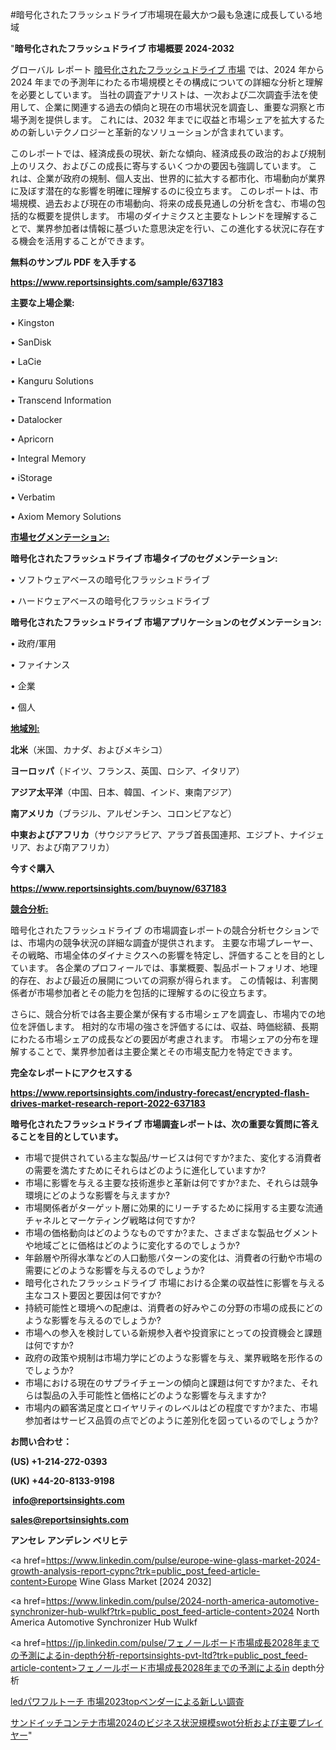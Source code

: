 #暗号化されたフラッシュドライブ市場現在最大かつ最も急速に成長している地域

"<strong>暗号化されたフラッシュドライブ 市場概要 2024-2032</strong>

グローバル レポート <a href=https://www.reportsinsights.com/sample/637183>暗号化されたフラッシュドライブ 市場</a> では、2024 年から 2024 年までの予測年にわたる市場規模とその構成についての詳細な分析と理解を必要としています。 当社の調査アナリストは、一次および二次調査手法を使用して、企業に関連する過去の傾向と現在の市場状況を調査し、重要な洞察と市場予測を提供します。 これには、2032 年までに収益と市場シェアを拡大​​するための新しいテクノロジーと革新的なソリューションが含まれています。

このレポートでは、経済成長の現状、新たな傾向、経済成長の政治的および規制上のリスク、およびこの成長に寄与するいくつかの要因も強調しています。 これは、企業が政府の規制、個人支出、世界的に拡大する都市化、市場動向が業界に及ぼす潜在的な影響を明確に理解するのに役立ちます。 このレポートは、市場規模、過去および現在の市場動向、将来の成長見通しの分析を含む、市場の包括的な概要を提供します。 市場のダイナミクスと主要なトレンドを理解することで、業界参加者は情報に基づいた意思決定を行い、この進化する状況に存在する機会を活用することができます。

<strong><b>無料のサンプル PDF を入手する</b></strong>

<a href=https://www.reportsinsights.com/sample/637183><strong><u>https://www.reportsinsights.com/sample/637183</u></strong></a>

<strong>主要な上場企業:</strong>

• Kingston

• SanDisk

• LaCie

• Kanguru Solutions

• Transcend Information

• Datalocker

• Apricorn

• Integral Memory

• iStorage

• Verbatim

• Axiom Memory Solutions

<strong><u>市場セグメンテーション</u></strong><strong><u>:</u></strong>

<strong>暗号化されたフラッシュドライブ 市場タイプのセグメンテーション:</strong>

• ソフトウェアベースの暗号化フラッシュドライブ

• ハードウェアベースの暗号化フラッシュドライブ

<strong>暗号化されたフラッシュドライブ 市場アプリケーションのセグメンテーション:</strong>

• 政府/軍用

• ファイナンス

• 企業

• 個人

<strong><u>地域別</u></strong><strong><u>:</u></strong>

<strong>北米</strong>（米国、カナダ、およびメキシコ）

<strong>ヨーロッパ</strong>（ドイツ、フランス、英国、ロシア、イタリア）

<strong>アジア太平洋</strong>（中国、日本、韓国、インド、東南アジア）

<strong>南アメリカ</strong>（ブラジル、アルゼンチン、コロンビアなど）

<strong>中東およびアフリカ</strong>（サウジアラビア、アラブ首長国連邦、エジプト、ナイジェリア、および南アフリカ）

<strong>今すぐ購入</strong>

<a href=https://www.reportsinsights.com/buynow/637183><strong><u>https://www.reportsinsights.com/buynow/637183</u></strong></a>

<strong><u>競合分析:</u></strong>

暗号化されたフラッシュドライブ の市場調査レポートの競合分析セクションでは、市場内の競争状況の詳細な調査が提供されます。 主要な市場プレーヤー、その戦略、市場全体のダイナミクスへの影響を特定し、評価することを目的としています。 各企業のプロフィールでは、事業概要、製品ポートフォリオ、地理的存在、および最近の展開についての洞察が得られます。 この情報は、利害関係者が市場参加者とその能力を包括的に理解するのに役立ちます。

さらに、競合分析では各主要企業が保有する市場シェアを調査し、市場内での地位を評価します。 相対的な市場の強さを評価するには、収益、時価総額、長期にわたる市場シェアの成長などの要因が考慮されます。 市場シェアの分布を理解することで、業界参加者は主要企業とその市場支配力を特定できます。

<strong>完全なレポートにアクセスする</strong>

<a href=https://www.reportsinsights.com/industry-forecast/encrypted-flash-drives-market-research-report-2022-637183><strong><u><b>https://www.reportsinsights.com/industry-forecast/encrypted-flash-drives-market-research-report-2022-637183</b></u></strong></a>

<strong><b>暗号化されたフラッシュドライブ 市場調査レポートは、次の重要な質問に答えることを目的としています。</b></strong>
<ul>
  <li>市場で提供されている主な製品/サービスは何ですか?また、変化する消費者の需要を満たすためにそれらはどのように進化していますか?</li>
  <li>市場に影響を与える主要な技術進歩と革新は何ですか?また、それらは競争環境にどのような影響を与えますか?</li>
  <li>市場関係者がターゲット層に効果的にリーチするために採用する主要な流通チャネルとマーケティング戦略は何ですか?</li>
  <li>市場の価格動向はどのようなものですか?また、さまざまな製品セグメントや地域ごとに価格はどのように変化するのでしょうか?</li>
  <li>年齢層や所得水準などの人口動態パターンの変化は、消費者の行動や市場の需要にどのような影響を与えるのでしょうか?</li>
  <li>暗号化されたフラッシュドライブ 市場における企業の収益性に影響を与える主なコスト要因と要因は何ですか?</li>
  <li>持続可能性と環境への配慮は、消費者の好みやこの分野の市場の成長にどのような影響を与えるのでしょうか?</li>
  <li>市場への参入を検討している新規参入者や投資家にとっての投資機会と課題は何ですか?</li>
  <li>政府の政策や規制は市場力学にどのような影響を与え、業界戦略を形作るのでしょうか?</li>
  <li>市場における現在のサプライチェーンの傾向と課題は何ですか?また、それらは製品の入手可能性と価格にどのような影響を与えますか?</li>
  <li>市場内の顧客満足度とロイヤリティのレベルはどの程度ですか?また、市場参加者はサービス品質の点でどのように差別化を図っているのでしょうか?</li>
</ul>
<strong>お問い合わせ：</strong>

<strong>(US) +1-214-272-0393</strong>

<strong>(UK) +44-20-8133-9198</strong>

<strong> </strong><a href=info@reportsinsights.com><strong><u>info@reportsinsights.com</u></strong></a>

<a href=sales@reportsinsights.com><strong><u>sales@reportsinsights.com</u></strong></a>

<strong>アンセレ アンデレン ベリヒテ</strong>

<a href=https://www.linkedin.com/pulse/europe-wine-glass-market-2024-growth-analysis-report-cypnc?trk=public_post_feed-article-content>Europe Wine Glass Market [2024 2032]</a>

<a href=https://www.linkedin.com/pulse/2024-north-america-automotive-synchronizer-hub-wulkf?trk=public_post_feed-article-content>2024 North America Automotive Synchronizer Hub Wulkf</a>

<a href=https://jp.linkedin.com/pulse/フェノールボード市場成長2028年までの予測によるin-depth分析-reportsinsights-pvt-ltd?trk=public_post_feed-article-content>フェノールボード市場成長2028年までの予測によるin depth分析</a>

<a href=https://www.linkedin.com/pulse/ledパワフルトーチ-市場2023topベンダーによる新しい調査-infopulse-daily-360/>ledパワフルトーチ 市場2023topベンダーによる新しい調査</a>

<a href=https://www.linkedin.com/pulse/サンドイッチコンテナ市場2024のビジネス状況規模swot分析および主要プレイヤー-reportsinsights-pvt-ltd-kx0de/>サンドイッチコンテナ市場2024のビジネス状況規模swot分析および主要プレイヤー</a>"
